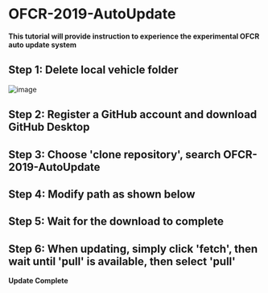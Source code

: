 # OFCR-2019-AutoUpdate

**This tutorial will provide instruction to experience the experimental OFCR auto update system**  
## Step 1: Delete local vehicle folder  
![image](https://i.ibb.co/fC9vjSK/step1-1.png)  
## Step 2: Register a GitHub account and download GitHub Desktop  
## Step 3: Choose 'clone repository', search OFCR-2019-AutoUpdate  
## Step 4: Modify path as shown below  
## Step 5: Wait for the download to complete  
## Step 6: When updating, simply click 'fetch', then wait until 'pull' is available, then select 'pull'  
**Update Complete** 
